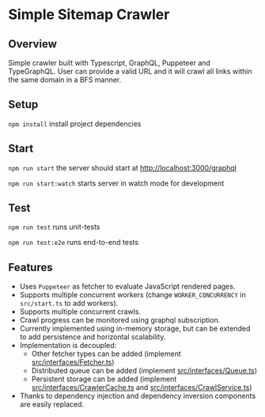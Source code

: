 # Simple Sitemap Crawler

## Overview
Simple crawler built with Typescript, GraphQL, Puppeteer and TypeGraphQL.
User can provide a valid URL and it will crawl all links within the same domain in a BFS manner. 

## Setup
`npm install` install project dependencies

## Start
`npm run start` the server should start at [http://localhost:3000/graphql](http://localhost:3000/graphql)

`npm run start:watch` starts server in watch mode for development

## Test
`npm run test` runs unit-tests

`npm run test:e2e` runs end-to-end tests

## Features
* Uses `Puppeteer` as fetcher to evaluate JavaScript rendered pages.
* Supports multiple concurrent workers (change `WORKER_CONCURRENCY` in `src/start.ts` to add workers).
* Supports multiple concurrent crawls.
* Crawl progress can be monitored using graphql subscription.
* Currently implemented using in-memory storage, but can be extended to add persistence and horizontal scalability. 
* Implementation is decoupled: 
    * Other fetcher types can be added (implement [src/interfaces/Fetcher.ts](src/interfaces/Fetcher.ts))
    * Distributed queue can be added (implement [src/interfaces/Queue.ts](src/interfaces/Queue.ts))
    * Persistent storage can be added (implement [src/interfaces/CrawlerCache.ts](src/interfaces/CrawlerCache.ts) and [src/interfaces/CrawlService.ts](src/interfaces/CrawlService.ts))
* Thanks to dependency injection and dependency inversion components are easily replaced. 
    
